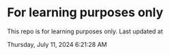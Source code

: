 # For learning purposes only
This repo is for learning purposes only.
Last updated at

Thursday, July 11, 2024 6:21:28 AM


